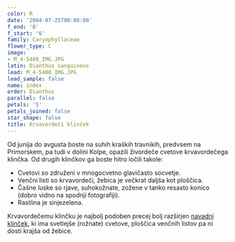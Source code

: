 ```yaml
---
color: R
date: '2004-07-25T00:00:00'
f_end: '8'
f_start: '6'
family: Caryophyllaceae
flower_type: C
image:
- M_4-5488_IMG.JPG
latin: Dianthus sanguineus
lead: M_4-5488_IMG.JPG
lead_sample: false
name: index
order: Dianthus
parallel: false
petals: '5'
petals_joined: false
star_shape: false
title: Krvavordeči klinček
---
```

Od junija do avgusta boste na suhih kraških travnikih, predvsem na Primorskem, pa tudi v dolini Kolpe, opazili živordeče cvetove krvavordečega klinčka. Od drugih klinčkov ga boste hitro ločili takole:

-   Cvetovi so združeni v mnogocvetno glavičasto socvetje.
-   Venčni listi so krvavordeči, žebica je večkrat daljša kot ploščica.
-   Čašne luske so rjave, suhokožnate, zožene v tanko resasto konico (dobro vidno na spodnji fotografiji).
-   Rastlina je sinjezelena.

Krvavordečemu klinčku je najbolj podoben precej bolj razširjen [navadni klinček](../DianthusCarthusianorum(NavadniKlincek)/si_DianthusCarthusianorum(NavadniKlincek).asp), ki ima svetlejše (rožnate) cvetove, ploščica venčnih listov pa ni dosti krajša od žebice.
